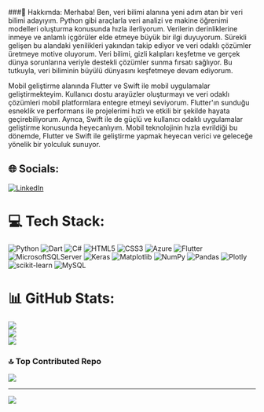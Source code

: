 ###💫 Hakkımda:
Merhaba! Ben, veri bilimi alanına yeni adım atan bir veri bilimi adayıyım. Python gibi araçlarla veri analizi ve makine öğrenimi modelleri oluşturma konusunda hızla ilerliyorum. Verilerin derinliklerine inmeye ve anlamlı içgörüler elde etmeye büyük bir ilgi duyuyorum. Sürekli gelişen bu alandaki yenilikleri yakından takip ediyor ve veri odaklı çözümler üretmeye motive oluyorum. Veri bilimi, gizli kalıpları keşfetme ve gerçek dünya sorunlarına veriyle destekli çözümler sunma fırsatı sağlıyor. Bu tutkuyla, veri biliminin büyülü dünyasını keşfetmeye devam ediyorum.

Mobil geliştirme alanında Flutter ve Swift ile mobil uygulamalar geliştirmekteyim. Kullanıcı dostu arayüzler oluşturmayı ve veri odaklı çözümleri mobil platformlara entegre etmeyi seviyorum. Flutter'ın sunduğu esneklik ve performans ile projelerimi hızlı ve etkili bir şekilde hayata geçirebiliyorum. Ayrıca, Swift ile de güçlü ve kullanıcı odaklı uygulamalar geliştirme konusunda heyecanlıyım. Mobil teknolojinin hızla evrildiği bu dönemde, Flutter ve Swift ile geliştirme yapmak heyecan verici ve geleceğe yönelik bir yolculuk sunuyor.


## 🌐 Socials:
[![LinkedIn](https://img.shields.io/badge/LinkedIn-%230077B5.svg?logo=linkedin&logoColor=white)](https://linkedin.com/in/[![LinkedIn](https://img.shields.io/badge/LinkedIn-%230077B5.svg?logo=linkedin&logoColor=white)](https://linkedin.com/in/https://www.linkedin.com/in/talha-pamukcu-9aa66b251/) ) 

# 💻 Tech Stack:
![Python](https://img.shields.io/badge/python-3670A0?style=flat&logo=python&logoColor=ffdd54) ![Dart](https://img.shields.io/badge/dart-%230175C2.svg?style=flat&logo=dart&logoColor=white) ![C#](https://img.shields.io/badge/c%23-%23239120.svg?style=flat&logo=csharp&logoColor=white) ![HTML5](https://img.shields.io/badge/html5-%23E34F26.svg?style=flat&logo=html5&logoColor=white) ![CSS3](https://img.shields.io/badge/css3-%231572B6.svg?style=flat&logo=css3&logoColor=white) ![Azure](https://img.shields.io/badge/azure-%230072C6.svg?style=flat&logo=microsoftazure&logoColor=white) ![Flutter](https://img.shields.io/badge/Flutter-%2302569B.svg?style=flat&logo=Flutter&logoColor=white) ![MicrosoftSQLServer](https://img.shields.io/badge/Microsoft%20SQL%20Server-CC2927?style=flat&logo=microsoft%20sql%20server&logoColor=white) ![Keras](https://img.shields.io/badge/Keras-%23D00000.svg?style=flat&logo=Keras&logoColor=white) ![Matplotlib](https://img.shields.io/badge/Matplotlib-%23ffffff.svg?style=flat&logo=Matplotlib&logoColor=black) ![NumPy](https://img.shields.io/badge/numpy-%23013243.svg?style=flat&logo=numpy&logoColor=white) ![Pandas](https://img.shields.io/badge/pandas-%23150458.svg?style=flat&logo=pandas&logoColor=white) ![Plotly](https://img.shields.io/badge/Plotly-%233F4F75.svg?style=flat&logo=plotly&logoColor=white) ![scikit-learn](https://img.shields.io/badge/scikit--learn-%23F7931E.svg?style=flat&logo=scikit-learn&logoColor=white) ![MySQL](https://img.shields.io/badge/mysql-%2300000f.svg?style=flat&logo=mysql&logoColor=white)
# 📊 GitHub Stats:
![](https://github-readme-stats.vercel.app/api?username=PMKC3234&theme=radical&hide_border=false&include_all_commits=false&count_private=false)<br/>
![](https://github-readme-streak-stats.herokuapp.com/?user=PMKC3234&theme=radical&hide_border=false)<br/>
![](https://github-readme-stats.vercel.app/api/top-langs/?username=PMKC3234&theme=radical&hide_border=false&include_all_commits=false&count_private=false&layout=compact)

### 🔝 Top Contributed Repo
![](https://github-contributor-stats.vercel.app/api?username=PMKC3234&limit=5&theme=radical&combine_all_yearly_contributions=true)

---
[![](https://visitcount.itsvg.in/api?id=PMKC3234&icon=5&color=0)](https://visitcount.itsvg.in)

<!-- Proudly created with GPRM ( https://gprm.itsvg.in ) -->
